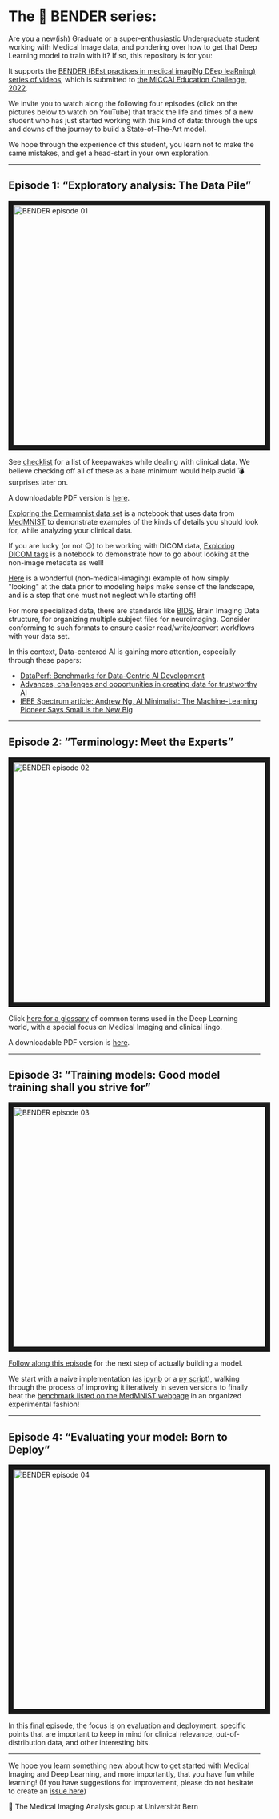 # The 🤖 BENDER series:

Are you a new(ish) Graduate or a super-enthusiastic Undergraduate student working with Medical Image data, and pondering over how to get that Deep Learning model to train with it? If so, this repository is for you: 

It supports the [BENDER (BEst practices in medical imagiNg DEep leaRning) series of videos](https://www.youtube.com/playlist?list=PLFwdflE4leRpqIz-F68pvwFATIOEwrSHp), which is submitted to [the MICCAI Education Challenge, 2022](https://miccai-sb.github.io/challenge.html).

We invite you to watch along the following four episodes (click on the pictures below to watch on YouTube) that track the life and times of a new student who has just started working with this kind of data: through the ups and downs of the journey to build a State-of-The-Art model. 

We hope through the experience of this student, you learn not to make the same mistakes, and get a head-start in your own exploration.  

--------------------

## Episode 1: “Exploratory analysis: The Data Pile” 

<a href="http://www.youtube.com/watch?feature=player_embedded&v=NtszpkE0gc4
" target="_blank"><img src="http://img.youtube.com/vi/NtszpkE0gc4/0.jpg" 
alt="BENDER episode 01" width="640" height="480" border="10" /></a>

See [checklist](/episode01/checklist.md) for a list of keepawakes while dealing with clinical data. We believe checking off all of these as a bare minimum would help avoid 💣 surprises later on. 

A downloadable PDF version is [here](/episode01/checklist.pdf).

[Exploring the Dermamnist data set](https://github.com/ubern-mia/bender/blob/main/episode01/explore_dermamnist.ipynb) is a notebook that uses data from  [MedMNIST](https://medmnist.com/) to demonstrate examples of the kinds of details you should look for, while analyzing your clinical data.

If you are lucky (or not 😉) to be working with DICOM data, [Exploring DICOM tags](https://github.com/ubern-mia/bender/blob/main/episode01/explore_dicom.ipynb) is a notebook to demonstrate how to go about looking at the non-image metadata as well! 

[Here](http://www.r2d3.us/) is a wonderful (non-medical-imaging) example of how simply "looking" at the data prior to modeling helps make sense of the landscape, and is a step that one must not neglect while starting off!

For more specialized data, there are standards like [BIDS](https://bids.neuroimaging.io), Brain Imaging Data structure, for organizing multiple subject files for neuroimaging. Consider conforming to such formats to ensure easier read/write/convert workflows with your data set.

In this context, Data-centered AI is gaining more attention, especially through these papers:
- [DataPerf: Benchmarks for Data-Centric AI Development](https://arxiv.org/abs/2207.10062)
- [Advances, challenges and opportunities in creating data for trustworthy AI](https://www.nature.com/articles/s42256-022-00516-1)
- [IEEE Spectrum article: Andrew Ng, AI Minimalist: The Machine-Learning Pioneer Says Small is the New Big](https://ieeexplore.ieee.org/document/9754503)

--------------------

## Episode 2: “Terminology: Meet the Experts” 

<a href="http://www.youtube.com/watch?feature=player_embedded&v=jGLBcMyiehg
" target="_blank"><img src="http://img.youtube.com/vi/jGLBcMyiehg/0.jpg" 
alt="BENDER episode 02" width="640" height="480" border="10" /></a>

Click [here for a glossary](/episode02/glossar.md) of common terms used in the Deep Learning world, with a special focus on Medical Imaging and clinical lingo. 

A downloadable PDF version is [here](/episode02/glossar.pdf).

--------------------

## Episode 3: “Training models: Good model training shall you strive for”

<a href="http://www.youtube.com/watch?feature=player_embedded&v=f0wd8EvRiH0
" target="_blank"><img src="http://img.youtube.com/vi/f0wd8EvRiH0/0.jpg" 
alt="BENDER episode 03" width="640" height="480" border="10" /></a>

[Follow along this episode](/episode03/README.md) for the next step of actually building a model.

We start with a naive implementation (as [ipynb](/episode03/dermamnist_v1_initial.ipynb) or a [py script](/episode03/dermamnist_v1_initial.py)), walking through the process of improving it iteratively in seven versions to finally beat the [benchmark listed on the MedMNIST webpage](https://medmnist.com) in an organized experimental fashion!

--------------------

## Episode 4: “Evaluating your model: Born to Deploy”

<a href="http://www.youtube.com/watch?feature=player_embedded&v=YwM7qwqSy9k
" target="_blank"><img src="http://img.youtube.com/vi/YwM7qwqSy9k/0.jpg" 
alt="BENDER episode 04" width="640" height="480" border="10" /></a>

In [this final episode](/episode04/README.md), the focus is on evaluation and deployment: specific points that are important to keep in mind for clinical relevance, out-of-distribution data, and other interesting bits.

--------------------

We hope you learn something new about how to get started with Medical Imaging and Deep Learning, and more importantly, that you have fun while learning! (If you have suggestions for improvement, please do not hesitate to create an [issue here](https://github.com/ubern-mia/bender/issues))

👋 The Medical Imaging Analysis group at Universität Bern
